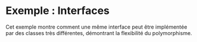 # Exemple : Interfaces

Cet exemple montre comment une même interface peut être implémentée par des
classes très différentes, démontrant la flexibilité du polymorphisme.

